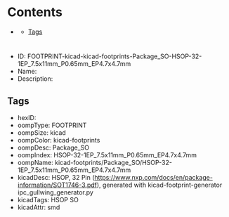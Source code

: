 



Contents
========

* [](#)
	* [Tags](#tags)

# 

- ID: FOOTPRINT-kicad-kicad-footprints-Package_SO-HSOP-32-1EP_7.5x11mm_P0.65mm_EP4.7x4.7mm
- Name: 
- Description: 

## Tags

- hexID: 
- oompType: FOOTPRINT
- oompSize: kicad
- oompColor: kicad-footprints
- oompDesc: Package_SO
- oompIndex: HSOP-32-1EP_7.5x11mm_P0.65mm_EP4.7x4.7mm
- oompName: kicad-footprints/Package_SO/HSOP-32-1EP_7.5x11mm_P0.65mm_EP4.7x4.7mm
- kicadDesc: HSOP, 32 Pin (https://www.nxp.com/docs/en/package-information/SOT1746-3.pdf), generated with kicad-footprint-generator ipc_gullwing_generator.py
- kicadTags: HSOP SO
- kicadAttr: smd
